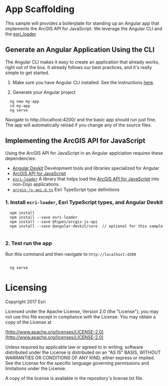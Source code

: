 # App Scaffolding

This sample will provides a boilerplate for standing up an Angular app that implements the ArcGIS API for JavaScript.  We leverage the Angular CLI and the [esri_loader](https://github.com/Esri/esri-loader)    

## Generate an Angular Application Using the CLI 
The Angular CLI makes it easy to create an application that already works, right out of the box. It already follows our best practices, and it's really simple to get started.

1. Make sure you have Angular CLI installed. See the instructions [here](https://github.com/angular/angular-cli).

2. Generate your Angular project

```
  ng new my-app
  cd my-app
  ng serve
```

  Navigate to http://localhost:4200/ and the basic app should run just fine. The app will automatically reload if you change any of the source files.

## Implementing the ArcGIS API for JavaScript

Using the ArcGIS API for JavaScript in an Angular applciation requires these dependencies: 

* [Angular Devkit](https://github.com/angular/devkit) Development tools and libraries specialized for Angular
* [ArcGIS API for JavaScript](https://developers.arcgis.com/javascript/)
* [`esri-loader`](https://github.com/Esri/esri-loader) A library that helps load the [ArcGIS API for JavaScript](https://developers.arcgis.com/javascript/) into non-Dojo applications.
* [`arcgis-js-api.d.ts`](https://github.com/Esri/jsapi-resources/tree/master/4.x/typescript) Esri TypeScript type definitions

### 1. Install `esri-loader`, Esri TypeScript types, and Angular Devkit

```
  npm install
  npm install --save esri-loader
  npm install --save @types/arcgis-js-api
  npm install --save @angular-devkit/core  // optional for this sample
  
```

### 2. Test run the app

Run this command and then navigate to `http://localhost:4200`

```

  ng serve

```


# Licensing

Copyright 2017 Esri

Licensed under the Apache License, Version 2.0 (the "License"); you may not use this file except in compliance with the License. You may obtain a copy of the License at

[http://www.apache.org/licenses/LICENSE-2.0](http://www.apache.org/licenses/LICENSE-2.0)

Unless required by applicable law or agreed to in writing, software distributed under the License is distributed on an "AS IS" BASIS, WITHOUT WARRANTIES OR CONDITIONS OF ANY KIND, either express or implied. See the License for the specific language governing permissions and limitations under the License.

A copy of the license is available in the repository's license.txt file.
